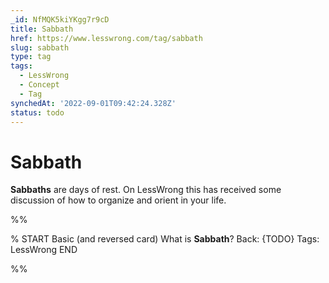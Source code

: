 ```yaml
---
_id: NfMQK5kiYKgg7r9cD
title: Sabbath
href: https://www.lesswrong.com/tag/sabbath
slug: sabbath
type: tag
tags:
  - LessWrong
  - Concept
  - Tag
synchedAt: '2022-09-01T09:42:24.328Z'
status: todo
---
```


# Sabbath

**Sabbaths** are days of rest. On LessWrong this has received some discussion of how to organize and orient in your life.


%%

% START
Basic (and reversed card)
What is **Sabbath**?
Back: {TODO}
Tags: LessWrong
END

%%
	
